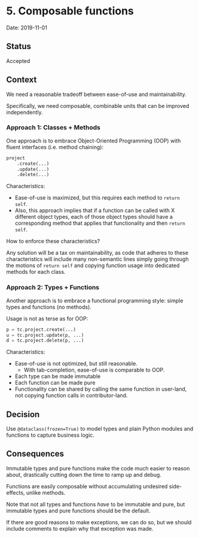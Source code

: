 # 5. Composable functions

Date: 2019-11-01

## Status

Accepted

## Context

We need a reasonable tradeoff between ease-of-use and maintainability.

Specifically, we need composable, combinable units that can be improved independently.

### Approach 1: Classes + Methods

One approach is to embrace Object-Oriented Programming (OOP) with fluent interfaces (i.e. method chaining):

```python
project
    .create(...)
    .update(...)
    .delete(...)
```

Characteristics:
- Ease-of-use is maximized, but this requires each method to `return self`.
- Also, this approach implies that if a function can be called with X different object types,
each of those object types should have a corresponding method that applies that functionality and then `return self`.

How to enforce these characteristics?

Any solution will be a tax on maintainability, as code that adheres to these characteristics will include many non-semantic lines simply going through the motions of `return self` and copying function usage into dedicated methods for each class.

### Approach 2: Types + Functions

Another approach is to embrace a functional programming style: simple types and functions (no methods).

Usage is not as terse as for OOP:

```python
p = tc.project.create(...)
u = tc.project.update(p, ...)
d = tc.project.delete(p, ...)
```

Characteristics:
- Ease-of-use is not optimized, but still reasonable.
    - With tab-completion, ease-of-use is comparable to OOP.
- Each type can be made immutable
- Each function can be made pure
- Functionality can be shared by calling the same function in user-land, not copying function calls in contributor-land.

## Decision

Use `@dataclass(frozen=True)` to model types and plain Python modules and functions to capture business logic.

## Consequences

Immutable types and pure functions make the code much easier to reason about,
drastically cutting down the time to ramp up and debug.

Functions are easily composable without accumulating undesired side-effects, unlike methods.

Note that not all types and functions *have* to be immutable and pure,
but immutable types and pure functions should be the default.

If there are good reasons to make exceptions, we can do so, but we should include comments to explain why that exception was made.

